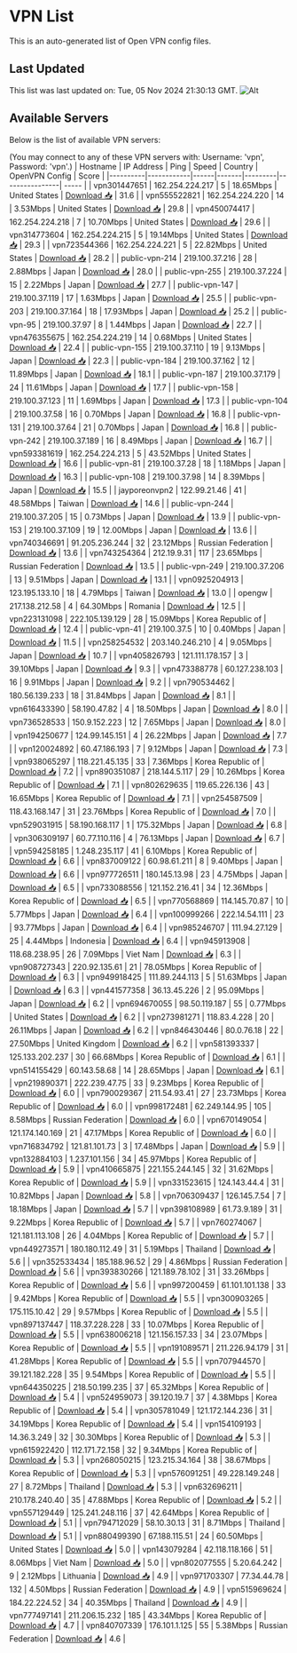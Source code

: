 # VPN List

This is an auto-generated list of Open VPN config files.

## Last Updated

This list was last updated on: Tue, 05 Nov 2024 21:30:13 GMT.
![Alt](https://repobeats.axiom.co/api/embed/186b98318ef1479477931607c1ad7d823f12451f.svg "Repobeats analytics image")

## Available Servers

Below is the list of available VPN servers:

(You may connect to any of these VPN servers with: Username: 'vpn', Password: 'vpn'.)
| Hostname | IP Address | Ping | Speed | Country | OpenVPN Config | Score |
|----------|------------|------|-------|---------|----------------| ----- |
| vpn301447651 | 162.254.224.217 | 5 | 18.65Mbps | United States | [Download 📥](./configs/server_0_US.ovpn) | 31.6 |
| vpn555522821 | 162.254.224.220 | 14 | 3.53Mbps | United States | [Download 📥](./configs/server_1_US.ovpn) | 29.8 |
| vpn450074417 | 162.254.224.218 | 7 | 10.70Mbps | United States | [Download 📥](./configs/server_2_US.ovpn) | 29.6 |
| vpn314773604 | 162.254.224.215 | 5 | 19.14Mbps | United States | [Download 📥](./configs/server_3_US.ovpn) | 29.3 |
| vpn723544366 | 162.254.224.221 | 5 | 22.82Mbps | United States | [Download 📥](./configs/server_4_US.ovpn) | 28.2 |
| public-vpn-214 | 219.100.37.216 | 28 | 2.88Mbps | Japan | [Download 📥](./configs/server_5_JP.ovpn) | 28.0 |
| public-vpn-255 | 219.100.37.224 | 15 | 2.22Mbps | Japan | [Download 📥](./configs/server_6_JP.ovpn) | 27.7 |
| public-vpn-147 | 219.100.37.119 | 17 | 1.63Mbps | Japan | [Download 📥](./configs/server_7_JP.ovpn) | 25.5 |
| public-vpn-203 | 219.100.37.164 | 18 | 17.93Mbps | Japan | [Download 📥](./configs/server_8_JP.ovpn) | 25.2 |
| public-vpn-95 | 219.100.37.97 | 8 | 1.44Mbps | Japan | [Download 📥](./configs/server_9_JP.ovpn) | 22.7 |
| vpn476355675 | 162.254.224.219 | 14 | 0.68Mbps | United States | [Download 📥](./configs/server_10_US.ovpn) | 22.4 |
| public-vpn-155 | 219.100.37.110 | 19 | 9.13Mbps | Japan | [Download 📥](./configs/server_11_JP.ovpn) | 22.3 |
| public-vpn-184 | 219.100.37.162 | 12 | 11.89Mbps | Japan | [Download 📥](./configs/server_12_JP.ovpn) | 18.1 |
| public-vpn-187 | 219.100.37.179 | 24 | 11.61Mbps | Japan | [Download 📥](./configs/server_13_JP.ovpn) | 17.7 |
| public-vpn-158 | 219.100.37.123 | 11 | 1.69Mbps | Japan | [Download 📥](./configs/server_14_JP.ovpn) | 17.3 |
| public-vpn-104 | 219.100.37.58 | 16 | 0.70Mbps | Japan | [Download 📥](./configs/server_15_JP.ovpn) | 16.8 |
| public-vpn-131 | 219.100.37.64 | 21 | 0.70Mbps | Japan | [Download 📥](./configs/server_16_JP.ovpn) | 16.8 |
| public-vpn-242 | 219.100.37.189 | 16 | 8.49Mbps | Japan | [Download 📥](./configs/server_17_JP.ovpn) | 16.7 |
| vpn593381619 | 162.254.224.213 | 5 | 43.52Mbps | United States | [Download 📥](./configs/server_18_US.ovpn) | 16.6 |
| public-vpn-81 | 219.100.37.28 | 18 | 1.18Mbps | Japan | [Download 📥](./configs/server_19_JP.ovpn) | 16.3 |
| public-vpn-108 | 219.100.37.98 | 14 | 8.39Mbps | Japan | [Download 📥](./configs/server_20_JP.ovpn) | 15.5 |
| jayporeonvpn2 | 122.99.21.46 | 41 | 48.58Mbps | Taiwan | [Download 📥](./configs/server_21_TW.ovpn) | 14.6 |
| public-vpn-244 | 219.100.37.205 | 15 | 0.73Mbps | Japan | [Download 📥](./configs/server_22_JP.ovpn) | 13.9 |
| public-vpn-153 | 219.100.37.109 | 19 | 12.00Mbps | Japan | [Download 📥](./configs/server_23_JP.ovpn) | 13.6 |
| vpn740346691 | 91.205.236.244 | 32 | 23.12Mbps | Russian Federation | [Download 📥](./configs/server_24_RU.ovpn) | 13.6 |
| vpn743254364 | 212.19.9.31 | 117 | 23.65Mbps | Russian Federation | [Download 📥](./configs/server_25_RU.ovpn) | 13.5 |
| public-vpn-249 | 219.100.37.206 | 13 | 9.51Mbps | Japan | [Download 📥](./configs/server_26_JP.ovpn) | 13.1 |
| vpn0925204913 | 123.195.133.10 | 18 | 4.79Mbps | Taiwan | [Download 📥](./configs/server_27_TW.ovpn) | 13.0 |
| opengw | 217.138.212.58 | 4 | 64.30Mbps | Romania | [Download 📥](./configs/server_28_RO.ovpn) | 12.5 |
| vpn223131098 | 222.105.139.129 | 28 | 15.09Mbps | Korea Republic of | [Download 📥](./configs/server_29_KR.ovpn) | 12.4 |
| public-vpn-41 | 219.100.37.5 | 10 | 0.40Mbps | Japan | [Download 📥](./configs/server_30_JP.ovpn) | 11.5 |
| vpn258254532 | 203.140.246.210 | 4 | 9.05Mbps | Japan | [Download 📥](./configs/server_31_JP.ovpn) | 10.7 |
| vpn405826793 | 121.111.178.157 | 3 | 39.10Mbps | Japan | [Download 📥](./configs/server_32_JP.ovpn) | 9.3 |
| vpn473388778 | 60.127.238.103 | 16 | 9.91Mbps | Japan | [Download 📥](./configs/server_33_JP.ovpn) | 9.2 |
| vpn790534462 | 180.56.139.233 | 18 | 31.84Mbps | Japan | [Download 📥](./configs/server_34_JP.ovpn) | 8.1 |
| vpn616433390 | 58.190.47.82 | 4 | 18.50Mbps | Japan | [Download 📥](./configs/server_35_JP.ovpn) | 8.0 |
| vpn736528533 | 150.9.152.223 | 12 | 7.65Mbps | Japan | [Download 📥](./configs/server_36_JP.ovpn) | 8.0 |
| vpn194250677 | 124.99.145.151 | 4 | 26.22Mbps | Japan | [Download 📥](./configs/server_37_JP.ovpn) | 7.7 |
| vpn120024892 | 60.47.186.193 | 7 | 9.12Mbps | Japan | [Download 📥](./configs/server_38_JP.ovpn) | 7.3 |
| vpn938065297 | 118.221.45.135 | 33 | 7.36Mbps | Korea Republic of | [Download 📥](./configs/server_39_KR.ovpn) | 7.2 |
| vpn890351087 | 218.144.5.117 | 29 | 10.26Mbps | Korea Republic of | [Download 📥](./configs/server_40_KR.ovpn) | 7.1 |
| vpn802629635 | 119.65.226.136 | 43 | 16.65Mbps | Korea Republic of | [Download 📥](./configs/server_41_KR.ovpn) | 7.1 |
| vpn254587509 | 118.43.168.147 | 31 | 23.76Mbps | Korea Republic of | [Download 📥](./configs/server_42_KR.ovpn) | 7.0 |
| vpn529031915 | 58.190.168.117 | 1 | 175.32Mbps | Japan | [Download 📥](./configs/server_43_JP.ovpn) | 6.8 |
| vpn306309197 | 60.77.110.116 | 4 | 76.13Mbps | Japan | [Download 📥](./configs/server_44_JP.ovpn) | 6.7 |
| vpn594258185 | 1.248.235.117 | 41 | 6.10Mbps | Korea Republic of | [Download 📥](./configs/server_45_KR.ovpn) | 6.6 |
| vpn837009122 | 60.98.61.211 | 8 | 9.40Mbps | Japan | [Download 📥](./configs/server_46_JP.ovpn) | 6.6 |
| vpn977726511 | 180.145.13.98 | 23 | 4.75Mbps | Japan | [Download 📥](./configs/server_47_JP.ovpn) | 6.5 |
| vpn733088556 | 121.152.216.41 | 34 | 12.36Mbps | Korea Republic of | [Download 📥](./configs/server_48_KR.ovpn) | 6.5 |
| vpn770568869 | 114.145.70.87 | 10 | 5.77Mbps | Japan | [Download 📥](./configs/server_49_JP.ovpn) | 6.4 |
| vpn100999266 | 222.14.54.111 | 23 | 93.77Mbps | Japan | [Download 📥](./configs/server_50_JP.ovpn) | 6.4 |
| vpn985246707 | 111.94.27.129 | 25 | 4.44Mbps | Indonesia | [Download 📥](./configs/server_51_ID.ovpn) | 6.4 |
| vpn945913908 | 118.68.238.95 | 26 | 7.09Mbps | Viet Nam | [Download 📥](./configs/server_52_VN.ovpn) | 6.3 |
| vpn908727343 | 220.92.135.61 | 21 | 78.05Mbps | Korea Republic of | [Download 📥](./configs/server_53_KR.ovpn) | 6.3 |
| vpn949918425 | 111.89.244.113 | 5 | 51.63Mbps | Japan | [Download 📥](./configs/server_54_JP.ovpn) | 6.3 |
| vpn441577358 | 36.13.45.226 | 2 | 95.09Mbps | Japan | [Download 📥](./configs/server_55_JP.ovpn) | 6.2 |
| vpn694670055 | 98.50.119.187 | 55 | 0.77Mbps | United States | [Download 📥](./configs/server_56_US.ovpn) | 6.2 |
| vpn273981271 | 118.83.4.228 | 20 | 26.11Mbps | Japan | [Download 📥](./configs/server_57_JP.ovpn) | 6.2 |
| vpn846430446 | 80.0.76.18 | 22 | 27.50Mbps | United Kingdom | [Download 📥](./configs/server_58_GB.ovpn) | 6.2 |
| vpn581393337 | 125.133.202.237 | 30 | 66.68Mbps | Korea Republic of | [Download 📥](./configs/server_59_KR.ovpn) | 6.1 |
| vpn514155429 | 60.143.58.68 | 14 | 28.65Mbps | Japan | [Download 📥](./configs/server_60_JP.ovpn) | 6.1 |
| vpn219890371 | 222.239.47.75 | 33 | 9.23Mbps | Korea Republic of | [Download 📥](./configs/server_61_KR.ovpn) | 6.0 |
| vpn790029367 | 211.54.93.41 | 27 | 23.73Mbps | Korea Republic of | [Download 📥](./configs/server_62_KR.ovpn) | 6.0 |
| vpn998172481 | 62.249.144.95 | 105 | 8.58Mbps | Russian Federation | [Download 📥](./configs/server_63_RU.ovpn) | 6.0 |
| vpn670149054 | 121.174.140.169 | 21 | 47.17Mbps | Korea Republic of | [Download 📥](./configs/server_64_KR.ovpn) | 6.0 |
| vpn716834792 | 121.81.101.73 | 3 | 17.48Mbps | Japan | [Download 📥](./configs/server_65_JP.ovpn) | 5.9 |
| vpn132884103 | 1.237.101.156 | 34 | 45.97Mbps | Korea Republic of | [Download 📥](./configs/server_66_KR.ovpn) | 5.9 |
| vpn410665875 | 221.155.244.145 | 32 | 31.62Mbps | Korea Republic of | [Download 📥](./configs/server_67_KR.ovpn) | 5.9 |
| vpn331523615 | 124.143.44.4 | 31 | 10.82Mbps | Japan | [Download 📥](./configs/server_68_JP.ovpn) | 5.8 |
| vpn706309437 | 126.145.7.54 | 7 | 18.18Mbps | Japan | [Download 📥](./configs/server_69_JP.ovpn) | 5.7 |
| vpn398108989 | 61.73.9.189 | 31 | 9.22Mbps | Korea Republic of | [Download 📥](./configs/server_70_KR.ovpn) | 5.7 |
| vpn760274067 | 121.181.113.108 | 26 | 4.04Mbps | Korea Republic of | [Download 📥](./configs/server_71_KR.ovpn) | 5.7 |
| vpn449273571 | 180.180.112.49 | 31 | 5.19Mbps | Thailand | [Download 📥](./configs/server_72_TH.ovpn) | 5.6 |
| vpn352533434 | 185.188.96.52 | 29 | 4.86Mbps | Russian Federation | [Download 📥](./configs/server_73_RU.ovpn) | 5.6 |
| vpn393830266 | 121.189.78.102 | 31 | 33.26Mbps | Korea Republic of | [Download 📥](./configs/server_74_KR.ovpn) | 5.6 |
| vpn997200459 | 61.101.101.138 | 33 | 9.42Mbps | Korea Republic of | [Download 📥](./configs/server_75_KR.ovpn) | 5.5 |
| vpn300903265 | 175.115.10.42 | 29 | 9.57Mbps | Korea Republic of | [Download 📥](./configs/server_76_KR.ovpn) | 5.5 |
| vpn897137447 | 118.37.228.228 | 33 | 10.07Mbps | Korea Republic of | [Download 📥](./configs/server_77_KR.ovpn) | 5.5 |
| vpn638006218 | 121.156.157.33 | 34 | 23.07Mbps | Korea Republic of | [Download 📥](./configs/server_78_KR.ovpn) | 5.5 |
| vpn191089571 | 211.226.94.179 | 31 | 41.28Mbps | Korea Republic of | [Download 📥](./configs/server_79_KR.ovpn) | 5.5 |
| vpn707944570 | 39.121.182.228 | 35 | 9.54Mbps | Korea Republic of | [Download 📥](./configs/server_80_KR.ovpn) | 5.5 |
| vpn644350225 | 218.50.199.235 | 37 | 65.32Mbps | Korea Republic of | [Download 📥](./configs/server_81_KR.ovpn) | 5.4 |
| vpn524959073 | 39.120.19.7 | 37 | 4.38Mbps | Korea Republic of | [Download 📥](./configs/server_82_KR.ovpn) | 5.4 |
| vpn305781049 | 121.172.144.236 | 31 | 34.19Mbps | Korea Republic of | [Download 📥](./configs/server_83_KR.ovpn) | 5.4 |
| vpn154109193 | 14.36.3.249 | 32 | 30.30Mbps | Korea Republic of | [Download 📥](./configs/server_84_KR.ovpn) | 5.3 |
| vpn615922420 | 112.171.72.158 | 32 | 9.34Mbps | Korea Republic of | [Download 📥](./configs/server_85_KR.ovpn) | 5.3 |
| vpn268050215 | 123.215.34.164 | 38 | 38.67Mbps | Korea Republic of | [Download 📥](./configs/server_86_KR.ovpn) | 5.3 |
| vpn576091251 | 49.228.149.248 | 27 | 8.72Mbps | Thailand | [Download 📥](./configs/server_87_TH.ovpn) | 5.3 |
| vpn632696211 | 210.178.240.40 | 35 | 47.88Mbps | Korea Republic of | [Download 📥](./configs/server_88_KR.ovpn) | 5.2 |
| vpn557129449 | 125.241.248.116 | 37 | 42.64Mbps | Korea Republic of | [Download 📥](./configs/server_89_KR.ovpn) | 5.1 |
| vpn794712029 | 58.10.30.13 | 31 | 8.71Mbps | Thailand | [Download 📥](./configs/server_90_TH.ovpn) | 5.1 |
| vpn880499390 | 67.188.115.51 | 24 | 60.50Mbps | United States | [Download 📥](./configs/server_91_US.ovpn) | 5.0 |
| vpn143079284 | 42.118.118.166 | 51 | 8.06Mbps | Viet Nam | [Download 📥](./configs/server_92_VN.ovpn) | 5.0 |
| vpn802077555 | 5.20.64.242 | 9 | 2.12Mbps | Lithuania | [Download 📥](./configs/server_93_LT.ovpn) | 4.9 |
| vpn971703307 | 77.34.44.78 | 132 | 4.50Mbps | Russian Federation | [Download 📥](./configs/server_94_RU.ovpn) | 4.9 |
| vpn515969624 | 184.22.224.52 | 34 | 40.35Mbps | Thailand | [Download 📥](./configs/server_95_TH.ovpn) | 4.9 |
| vpn777497141 | 211.206.15.232 | 185 | 43.34Mbps | Korea Republic of | [Download 📥](./configs/server_96_KR.ovpn) | 4.7 |
| vpn840707339 | 176.101.1.125 | 55 | 5.38Mbps | Russian Federation | [Download 📥](./configs/server_97_RU.ovpn) | 4.6 |
